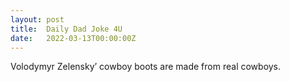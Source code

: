 ```yaml
---
layout: post
title:  Daily Dad Joke 4U
date:   2022-03-13T00:00:00Z
---
```

Volodymyr Zelensky’ cowboy boots are made from real cowboys.
